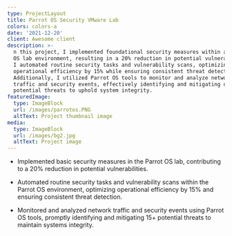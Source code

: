 ```yaml
---
type: ProjectLayout
title: Parrot OS Security VMware Lab
colors: colors-a
date: '2021-12-20'
client: Awesome client
description: >-
  n this project, I implemented foundational security measures within a Parrot
  OS lab environment, resulting in a 20% reduction in potential vulnerabilities.
  I automated routine security tasks and vulnerability scans, optimizing
  operational efficiency by 15% while ensuring consistent threat detection.
  Additionally, I utilized Parrot OS tools to monitor and analyze network
  traffic and security events, effectively identifying and mitigating over 15
  potential threats to uphold system integrity.
featuredImage:
  type: ImageBlock
  url: /images/parrotos.PNG
  altText: Project thumbnail image
media:
  type: ImageBlock
  url: /images/bg2.jpg
  altText: Project image
---
```

*   Implemented basic security measures in the Parrot OS lab, contributing to a 20% reduction in potential
    vulnerabilities.

*   Automated routine security tasks and vulnerability scans within the Parrot OS environment,
    optimizing operational efficiency by 15% and ensuring consistent threat detection.

*   Monitored and analyzed
     network traffic and security events using Parrot OS tools, promptly identifying and mitigating 15+ potential threats
    to maintain systems integrity.

